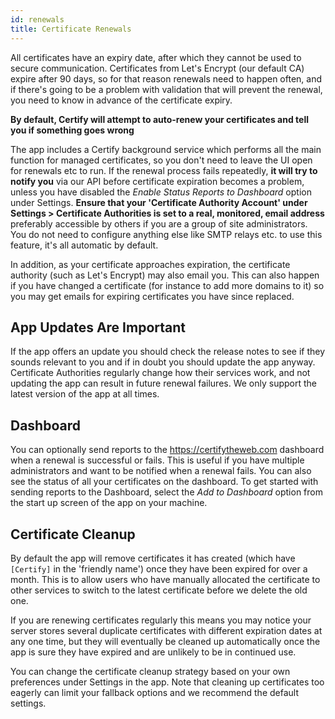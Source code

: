 ```yaml
---
id: renewals
title: Certificate Renewals
---
```


All certificates have an expiry date, after which they cannot be used to secure communication. Certificates from Let's Encrypt (our default CA) expire after 90 days, so for that reason renewals need to happen often, and if there's going to be a problem with validation that will prevent the renewal, you need to know in advance of the certificate expiry.

**By default, Certify will attempt to auto-renew your certificates and tell you if something goes wrong**

The app includes a Certify background service which performs all the main function for managed certificates, so you don't need to leave the UI open for renewals etc to run. If the renewal process fails repeatedly, **it will try to notify you** via our API before certificate expiration becomes a problem, unless you have disabled the *Enable Status Reports to Dashboard* option under Settings. **Ensure that your 'Certificate Authority Account' under Settings > Certificate Authorities is set to a real, monitored, email address** preferably accessible by others if you are a group of site administrators. You do not need to configure anything else like SMTP relays etc. to use this feature, it's all automatic by default.

In addition, as your certificate approaches expiration, the certificate authority (such as Let's Encrypt) may also email you. This can also happen if you have changed a certificate (for instance to add more domains to it) so you may get emails for expiring certificates you have since replaced.

## App Updates Are Important

If the app offers an update you should check the release notes to see if they sounds relevant to you and if in doubt you should update the app anyway. Certificate Authorities regularly change how their services work, and not updating the app can result in future renewal failures. We only support the latest version of the app at all times.

## Dashboard
You can optionally send reports to the https://certifytheweb.com dashboard when a renewal is successful or fails. This is useful if you have multiple administrators and want to be notified when a renewal fails. You can also see the status of all your certificates on the dashboard. To get started with sending reports to the Dashboard, select the *Add to Dashboard* option from the start up screen of the app on your machine.

## Certificate Cleanup

By default the app will remove certificates it has created (which have `[Certify]` in the 'friendly name') once they have been expired for over a month. This is to allow users who have manually allocated the certificate to other services to switch to the latest certificate before we delete the old one.

If you are renewing certificates regularly this means you may notice your server stores several duplicate certificates with different expiration dates at any one time, but they will eventually be cleaned up automatically once the app is sure they have expired and are unlikely to be in continued use.

You can change the certificate cleanup strategy based on your own preferences under Settings in the app. Note that cleaning up certificates too eagerly can limit your fallback options and we recommend the default settings.

